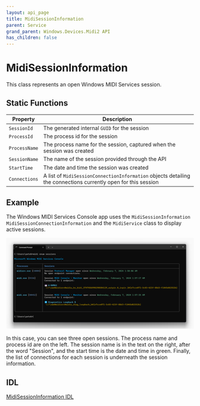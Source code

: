 ```yaml
---
layout: api_page
title: MidiSessionInformation
parent: Service
grand_parent: Windows.Devices.Midi2 API
has_children: false
---
```


# MidiSessionInformation

This class represents an open Windows MIDI Services session. 

## Static Functions

| Property | Description |
|---|---|
| `SessionId` | The generated internal `GUID` for the session |
| `ProcessId` | The process id for the session |
| `ProcessName` | The process name for the session, captured when the session was created |
| `SessionName` | The name of the session provided through the API |
| `StartTime` | The date and time the session was created |
| `Connections` | A list of `MidiSessionConnectionInformation` objects detailing the connections currently open for this session |

## Example

The Windows MIDI Services Console app uses the `MidiSessionInformation` `MidiSessionConnectionInformation` and the `MidiService` class to display active sessions.

![Console midi enum sessions](./console-enum-sessions.png)

In this case, you can see three open sessions. The process name and process id are on the left. The session name is in the text on the right, after the word "Session", and the start time is the date and time in green. Finally, the list of connections for each session is underneath the session information.

## IDL

[MidiSessionInformation IDL](https://github.com/microsoft/MIDI/blob/main/src/api/Client/Midi2Client/MidiSessionInformation.idl)

